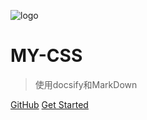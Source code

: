 ![logo](https://docsify.js.org/_media/icon.svg)

# MY-CSS

> 使用docsify和MarkDown


[GitHub](https://github.com/swrainbow/css-trick)
[Get Started](#my-css)